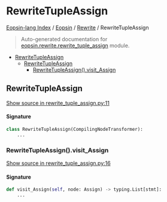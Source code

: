# RewriteTupleAssign

[Eopsin-lang Index](../../README.md#eopsin-lang-index) /
[Eopsin](../index.md#eopsin) /
[Rewrite](./index.md#rewrite) /
RewriteTupleAssign

> Auto-generated documentation for [eopsin.rewrite.rewrite_tuple_assign](https://github.com/ImperatorLang/eopsin/blob/main/eopsin/rewrite/rewrite_tuple_assign.py) module.

- [RewriteTupleAssign](#rewritetupleassign)
  - [RewriteTupleAssign](#rewritetupleassign-1)
    - [RewriteTupleAssign().visit_Assign](#rewritetupleassign()visit_assign)

## RewriteTupleAssign

[Show source in rewrite_tuple_assign.py:11](https://github.com/ImperatorLang/eopsin/blob/main/eopsin/rewrite/rewrite_tuple_assign.py#L11)

#### Signature

```python
class RewriteTupleAssign(CompilingNodeTransformer):
    ...
```

### RewriteTupleAssign().visit_Assign

[Show source in rewrite_tuple_assign.py:16](https://github.com/ImperatorLang/eopsin/blob/main/eopsin/rewrite/rewrite_tuple_assign.py#L16)

#### Signature

```python
def visit_Assign(self, node: Assign) -> typing.List[stmt]:
    ...
```